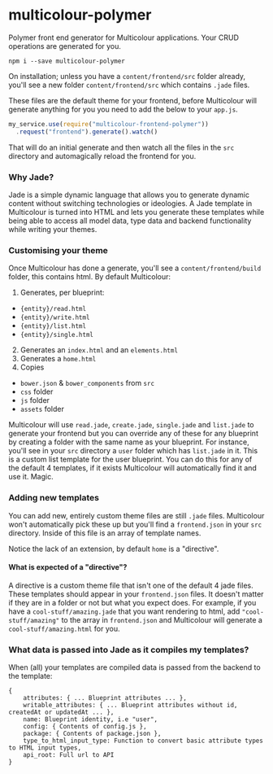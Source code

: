 # multicolour-polymer

Polymer front end generator for Multicolour applications. Your CRUD operations
are generated for you.

`npm i --save multicolour-polymer`

On installation; unless you have a `content/frontend/src` folder already, you'll
see a new folder `content/frontend/src` which contains `.jade` files.

These files are the default theme for your frontend, before Multicolour will
generate anything for you you need to add the below to your `app.js`.

```js
my_service.use(require("multicolour-frontend-polymer"))
  .request("frontend").generate().watch()
```

That will do an initial generate and then watch all the files in the `src`
directory and automagically reload the frontend for you.

### Why Jade?

Jade is a simple dynamic language that allows you to generate dynamic content without switching technologies or ideologies. A Jade template in Multicolour is turned into HTML and lets you generate these templates while being able to access all model data, type data and backend functionality while writing your themes.

### Customising your theme

Once Multicolour has done a generate, you'll see a `content/frontend/build`
folder, this contains html. By default Multicolour:

1. Generates, per blueprint:
  * `{entity}/read.html`
  * `{entity}/write.html`
  * `{entity}/list.html`
  * `{entity}/single.html`
2. Generates an `index.html` and an `elements.html`
3. Generates a `home.html`
4. Copies
  * `bower.json` & `bower_components` from `src`
  * `css` folder
  * `js` folder
  * `assets` folder

Multicolour will use `read.jade`, `create.jade`, `single.jade` and `list.jade`  to generate your frontend but you can override any of these for any blueprint by creating a folder with the same name as your blueprint. For instance, you'll see in your `src` directory a `user` folder which has `list.jade` in it. This is a custom list template for the user blueprint. You can do this for any of the default 4 templates, if it exists Multicolour will automatically find it and use it. Magic.

### Adding new templates

You can add new, entirely custom theme files are still `.jade` files. Multicolour won't automatically pick these up but you'll find a `frontend.json` in your `src` directory. Inside of this file is an array of template names.

Notice the lack of an extension, by default `home` is a "directive". 

#### What is expected of a "directive"?

A directive is a custom theme file that isn't one of the default 4 jade files. These templates should appear in your `frontend.json` files. It doesn't matter if they are in a folder or not but what you expect does. For example, if you have a `cool-stuff/amazing.jade` that you want rendering to html, add `"cool-stuff/amazing"` to the array in `frontend.json` and Multicolour will generate a `cool-stuff/amazing.html` for you.

### What data is passed into Jade as it compiles my templates?

When (all) your templates are compiled data is passed from the backend to the template:

```
{
    attributes: { ... Blueprint attributes ... },
    writable_attributes: { ... Blueprint attributes without id, createdAt or updatedAt ... },
    name: Blueprint identity, i.e "user",
    config: { Contents of config.js },
    package: { Contents of package.json },
    type_to_html_input_type: Function to convert basic attribute types to HTML input types,
    api_root: Full url to API
}
```
